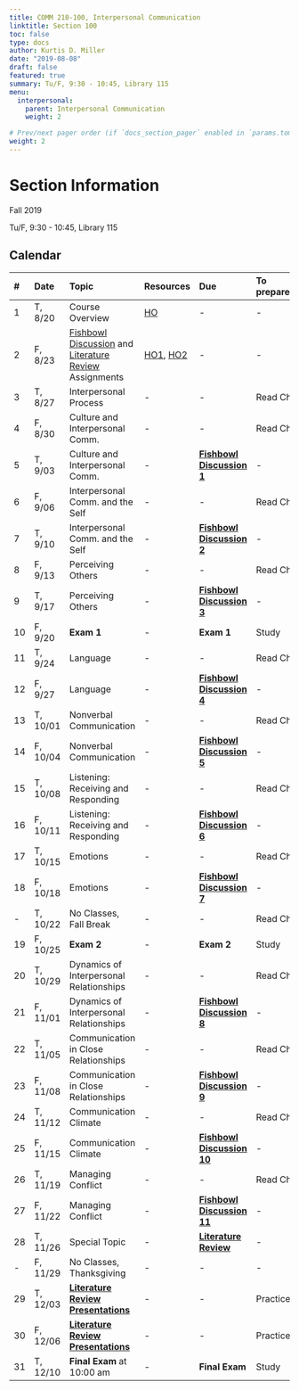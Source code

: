 ```yaml
---
title: COMM 210-100, Interpersonal Communication
linktitle: Section 100
toc: false
type: docs
author: Kurtis D. Miller
date: "2019-08-08"
draft: false
featured: true
summary: Tu/F, 9:30 - 10:45, Library 115
menu:
  interpersonal:
    parent: Interpersonal Communication
    weight: 2

# Prev/next pager order (if `docs_section_pager` enabled in `params.toml`)
weight: 2
---
```


Section Information
===================

Fall 2019

Tu/F, 9:30 - 10:45, Library 115

[ho-s]:  /course/interpersonal/COMM-210-100-FA19-KM.pdf  "Handout - Syllabus"

<!-- more -->

Calendar
--------

| #  | Date     | Topic                                                                        | Resources                  | Due                                    | To prepare… |
|:--|:-----------|:--------------------------|:----------|:-----------------------|:---------------------------|
|  1 | T,  8/20 | Course Overview                                                              | [HO][ho-s]                 | -                                      | -           |
|  2 | F,  8/23 | [Fishbowl Discussion][Fishbowl] and [Literature Review][lit-rev] Assignments | [HO1][ho-fd], [HO2][ho-lr] | -                                      | -           |
|  3 | T,  8/27 | Interpersonal Process                                                        | -                          | -                                      | Read Ch.    |
|  4 | F,  8/30 | Culture and Interpersonal Comm.                                              | -                          | -                                      | Read Ch.    |
|  5 | T,  9/03 | Culture and Interpersonal Comm.                                              | -                          | **[Fishbowl Discussion 1][Fishbowl]**  | -           |
|  6 | F,  9/06 | Interpersonal Comm. and the Self                                             | -                          | -                                      | Read Ch.    |
|  7 | T,  9/10 | Interpersonal Comm. and the Self                                             | -                          | **[Fishbowl Discussion 2][Fishbowl]**  | -           |
|  8 | F,  9/13 | Perceiving Others                                                            | -                          | -                                      | Read Ch.    |
|  9 | T,  9/17 | Perceiving Others                                                            | -                          | **[Fishbowl Discussion 3][Fishbowl]**  | -           |
| 10 | F,  9/20 | **Exam 1**                                                                   | -                          | **Exam 1**                             | Study       |
| 11 | T,  9/24 | Language                                                                     | -                          | -                                      | Read Ch.    |
| 12 | F,  9/27 | Language                                                                     | -                          | **[Fishbowl Discussion 4][Fishbowl]**  | -           |
| 13 | T, 10/01 | Nonverbal Communication                                                      | -                          | -                                      | Read Ch.    |
| 14 | F, 10/04 | Nonverbal Communication                                                      | -                          | **[Fishbowl Discussion 5][Fishbowl]**  | -           |
| 15 | T, 10/08 | Listening: Receiving and Responding                                          | -                          | -                                      | Read Ch.    |
| 16 | F, 10/11 | Listening: Receiving and Responding                                          | -                          | **[Fishbowl Discussion 6][Fishbowl]**  | -           |
| 17 | T, 10/15 | Emotions                                                                     | -                          | -                                      | Read Ch.    |
| 18 | F, 10/18 | Emotions                                                                     | -                          | **[Fishbowl Discussion 7][Fishbowl]**  | -           |
|  - | T, 10/22 | No Classes, Fall Break                                                       | -                          | -                                      | Read Ch.    |
| 19 | F, 10/25 | **Exam 2**                                                                   | -                          | **Exam 2**                             | Study       |
| 20 | T, 10/29 | Dynamics of Interpersonal Relationships                                      | -                          | -                                      | Read Ch.    |
| 21 | F, 11/01 | Dynamics of Interpersonal Relationships                                      | -                          | **[Fishbowl Discussion 8][Fishbowl]**  | -           |
| 22 | T, 11/05 | Communication in Close Relationships                                         | -                          | -                                      | Read Ch.    |
| 23 | F, 11/08 | Communication in Close Relationships                                         | -                          | **[Fishbowl Discussion 9][Fishbowl]**  | -           |
| 24 | T, 11/12 | Communication Climate                                                        | -                          | -                                      | Read Ch.    |
| 25 | F, 11/15 | Communication Climate                                                        | -                          | **[Fishbowl Discussion 10][Fishbowl]** | -           |
| 26 | T, 11/19 | Managing Conflict                                                            | -                          | -                                      | Read Ch.    |
| 27 | F, 11/22 | Managing Conflict                                                            | -                          | **[Fishbowl Discussion 11][Fishbowl]** | -           |
| 28 | T, 11/26 | Special Topic                                                                | -                          | **[Literature Review][lit-rev]**       | -           |
|  - | F, 11/29 | No Classes, Thanksgiving                                                     | -                          | -                                      | -           |
| 29 | T, 12/03 | **[Literature Review Presentations][lit-rev]**                               | -                          | -                                      | Practice    |
| 30 | F, 12/06 | **[Literature Review Presentations][lit-rev]**                               | -                          | -                                      | Practice    |
| 31 | T, 12/10 | **Final Exam** at 10:00 am                                                   | -                          | **Final Exam**                         | Study       |

<!-- assignment links -->
[Fishbowl]:  /course/interpersonal/assignment/fishbowl-discussion/   "Assignment description"
[lit-rev]:   /course/interpersonal/assignment/literature-review/     "Assignment description"

<!-- handout links -->
[ho-fd]: /course/interpersonal/handout/fishbowl-discussion.pdf  "Handout - Fishbowl Discussion Assignment"
[ho-lr]: /course/interpersonal/handout/literature-review.pdf    "Handout - Literature Review Assignment"

<!-- lesson plan links -->


<!-- visual aid links-->
